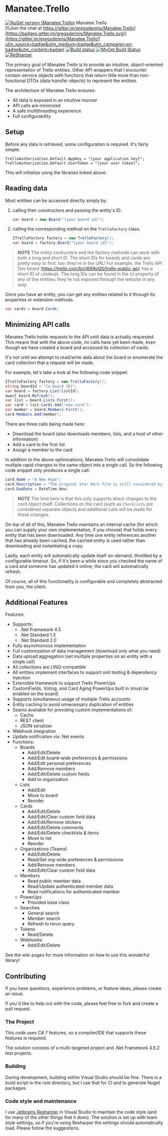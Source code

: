 # Manatee.Trello

[![NuGet version (Manatee.Trello)](https://img.shields.io/nuget/v/Manatee.Trello.svg?style=flat-square)](https://www.nuget.org/packages/Manatee.Trello/) Manatee.Trello<br>
[![Join the chat at https://gitter.im/gregsdennis/Manatee.Trello](https://badges.gitter.im/gregsdennis/Manatee.Trello.svg)](https://gitter.im/gregsdennis/Manatee.Trello?utm_source=badge&utm_medium=badge&utm_campaign=pr-badge&utm_content=badge)
[![Build status](https://ci.appveyor.com/api/projects/status/qdlvb960nc7eik2w/branch/master?svg=true)](https://ci.appveyor.com/project/gregsdennis/manatee-trello/branch/master)
[![MyGet Build Status](https://www.myget.org/BuildSource/Badge/littlecrabsolutions?identifier=b70114b6-4cba-4624-97a9-be505a253c12)](https://www.myget.org/)
<a href="http://www.jetbrains.com/resharper"><img src="http://i61.tinypic.com/15qvwj7.jpg" alt="ReSharper" title="ReSharper"></a>

The primary goal of Manatee.Trello is to provide an intuitive, object-oriented representation of Trello entities.  Other API wrappers that I encounter contain service objects with functions that return little more than non-functional DTOs (data transfer objects) to represent the entities.

The architecture of Manatee.Trello ensures:

- All data is exposed in an intuitive manner
- API calls are minimized
- A safe multithreading experience
- Full configurability

## Setup

Before any data is retrieved, some configuration is required.  It's fairly simple:

    TrelloAuthorization.Default.AppKey = "[your application key]";
    TrelloAuthorization.Default.UserToken = "[your user token]";

This will initialize using the libraries linked above.

## Reading data

Most entities can be accessed directly simply by:

1. calling their constructors and passing the entity's ID.

    ```csharp
    var board = new Board("[your board id]");
    ```

2. calling the corresponding method on the `TrelloFactory` class.

    ```csharp
    ITrelloFactory factory = new TrelloFactory();
    var board = factory.Board("[your board id]");
    ```

> **NOTE** The entity contructors and the factory methods can work with both a long and short ID.  The short IDs for boards and cards are pretty easy to find, too: they're in the URL!  For example, the Trello API Dev board (https://trello.com/b/cI66RoQS/trello-public-api) has a short ID of `cI66RoQS`.  The long IDs can be found in the `Id` property of any of the entities; they're not exposed through the website in any way.

Once you have an entity, you can get any entities related to it through its properties or extension methods.

```csharp
var cards = board.Cards;
```

## Minimizing API calls

Manatee.Trello holds requests to the API until data is actually requested.  This means that with the above code, no calls have yet been made, even though we have created a board and accessed its collection of cards.

It's not until we attempt to read/write data about the board or enumerate the card collection that a request will be made.

For example, let's take a look at the following code snippet:

```csharp
ITrelloFactory factory = new TrelloFactory();
string boardId = "[a board ID]";
var board = factory.List(listId);
await board.Refresh();
var list = board.Lists.First();
var card = list.Cards.Add("new card");
var member = board.Members.First();
card.Members.Add(member);
```

There are three calls being made here:

- Download the board (also downloads members, lists, and a host of other information)
- Add a card to the first list
- Assign a member to the card

In addition to the above optimizations, Manatee.Trello will consolidate multiple rapid changes to the same object into a single call.  So the following code snippet only produces a single call:

```csharp
card.Name = "A New Hope";
card.Description = "The original Star Wars film is still considered by many to be the best of the entire series.";
card.DueDate = DateTime.Now;
```

> **NOTE** The limit here is that this only supports direct changes to the card object itself.  Collections on the card (such as `Checklists` are considered separate objects and additional calls will be made for these changes.

On top of all of this, Manatee.Trello maintains an internal cache (for which you can supply your own implementation, if you choose) that holds every entity that has been downloaded.  Any time one entity references another that has already been cached, the cached entity is used rather than downloading and instantiating a copy.

Lastly, each entity will automatically update itself on-demand, throttled by a configurable timeout.  So, if it's been a while since you checked the name of a card and someone has updated it online, the card will automatically refresh.

Of course, all of this functionality is configurable and completely abstracted from you, the client.

## Additional Features

Features:

- Supports:
    - .Net Framework 4.5
    - .Net Standard 1.3
    - .Net Standard 2.0
- Fully asynchronous implementation
- Full customization of data management (download only what you need)
- Data upload aggregation (set multiple properties on an entity with a single call)
- All collections are LINQ-compatible
- All entities implement interfaces to support unit testing & dependency injection
- Extensible framework to support Trello PowerUps
- CustomFields, Voting, and Card Aging PowerUps built in (must be enabled on the board)
- Supports simultaneous usage of multiple Trello accounts
- Entity caching to avoid unnecessary duplication of entities
- Seams available for providing custom implementations of:
    - Cache
    - REST client
    - JSON serializer
- Webhook integration
- Update notification via .Net events
- Functions:
    - Boards
        - Add/Edit/Delete
        - Add/Edit board-wide preferences & permissions
        - Add/Edit personal preferences
        - Add/Remove members
        - Add/Edit/Delete custom fields
        - Add to organization
    - Lists
        - Add/Edit
        - Move to board
        - Reorder
    - Cards
        - Add/Edit/Delete
        - Add/Edit/Clear custom field data
        - Add/Edit/Remove stickers
        - Add/Edit/Delete comments
        - Add/Edit/Delete checklists & items
        - Move to list
        - Reorder
    - Organizations (Teams)
        - Add/Edit/Delete
        - Read/Set org-wide preferences & permissions
        - Add/Remove members
        - Add/Edit/Clear custom field data
    - Members
        - Read public member data
        - Read/Update authenticated member data
        - Read notifications for authenticated member
    - PowerUps
        - Provided base class
    - Searches
        - General search
        - Member search
        - Refresh to rerun query
    - Tokens
        - Read/Delete
    - Webhooks
        - Add/Edit/Delete

See the wiki pages for more information on how to use this wonderful library!

## Contributing

If you have questions, experience problems, or feature ideas, please create an issue.

If you'd like to help out with the code, please feel free to fork and create a pull request.

### The Project

This code uses C# 7 features, so a compiler/IDE that supports these features is required.

The solution consists of a multi-targeted project and .Net Framework 4.6.2 test projects.

### Building

During development, building within Visual Studio should be fine.  There is a build script in the root directory, but I use that for CI and to generate Nuget packages.

### Code style and maintenance

I use [Jetbrains Resharper](https://www.jetbrains.com/resharper/) in Visual Studio to maintain the code style (and for many of the other things that it does).  The solution is set up with team style settings, so if you're using Resharper the settings should automatically load.  Please follow the suggestions.
